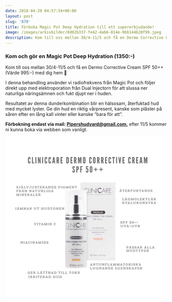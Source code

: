 ```yaml
---
date: 2018-04-20 04:57:54+00:00
layout: post
slug: '870'
title: Förboka Magic Pot Deep Hydration till ett supererbjudande!
image: /images/arkivbilder/8d02b337-fe42-4ab6-814e-9bb144b28f99.jpeg
description: Kom till oss mellan 30/4-11/5 och få en Dermo Corrective Cream SPF 50++ (Värde 995:-) med dig hem 🌸
---
```

### Kom och gör en Magic Pot Deep Hydration (1350:-) 

Kom till oss mellan 30/4-11/5 och få en Dermo Corrective Cream SPF 50++ (Värde 995:-) med dig hem 🌸

I denna behandling använder vi radiofrekvens från Magic Pot och följer direkt upp med elektroporation från Dual Injectorn för att slussa ner naturliga näringsämnen och fukt djupt ner i huden. 

Resultatet av denna dunderkombination blir en hälsosam, återfuktad hud med mycket lyster. Ge din hud en riktig vårpresent, kanske som plåster på såren efter en lång kall vinter eller kanske “bara för att”.

**Förbokning endast via mail: Pipershudvard@gmail.com,** efter 11/5 kommer ni kunna boka via webben som vanligt.

![5B07BAEB-1627-4309-89D9-5EAE86637F9F](/images/arkivbilder/5b07baeb-1627-4309-89d9-5eae86637f9f.jpeg)
